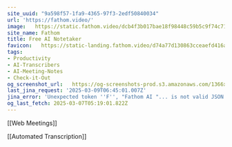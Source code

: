 ```yaml
---
site_uuid: "9a598f57-1fa9-4365-97f3-2edf50840034"
url: 'https://fathom.video/'
image:   https://static.fathom.video/dcb4f3b017bae18f98448c59b5c9f74c71adc101/images/get_fathom_free.png
site_name: Fathom
title: Free AI Notetaker
favicon:   https://static-landing.fathom.video/d74a77d130863cceaefd416a3a1fb76c82bfea9b/img/favicon.svg
tags:
- Productivity
- AI-Transcribers
- AI-Meeting-Notes
- Check-it-Out
og_screenshot_url:   https://og-screenshots-prod.s3.amazonaws.com/1366x768/80/false/7eb305af3419f8eb5377a820f914037f7768318353ce6786f51310054f6097d0.jpeg
last_jina_request: '2025-03-09T06:45:01.007Z'
jina_error: 'Unexpected token ''F'', "Fathom AI "... is not valid JSON'
og_last_fetch: 2025-03-07T05:19:01.822Z
---
```


[[Web Meetings]] 

[[Automated Transcription]]


